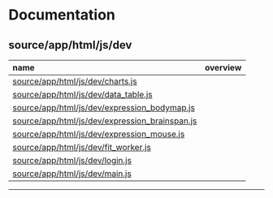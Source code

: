 Documentation
===
source/app/html/js/dev
---
name | overview
:-- | :--
[source/app/html/js/dev/charts.js](source/app/html/js/dev/charts.md) | 
[source/app/html/js/dev/data_table.js](source/app/html/js/dev/data_table.md) | 
[source/app/html/js/dev/expression_bodymap.js](source/app/html/js/dev/expression_bodymap.md) | 
[source/app/html/js/dev/expression_brainspan.js](source/app/html/js/dev/expression_brainspan.md) | 
[source/app/html/js/dev/expression_mouse.js](source/app/html/js/dev/expression_mouse.md) | 
[source/app/html/js/dev/fit_worker.js](source/app/html/js/dev/fit_worker.md) | 
[source/app/html/js/dev/login.js](source/app/html/js/dev/login.md) | 
[source/app/html/js/dev/main.js](source/app/html/js/dev/main.md) | 
- - -

